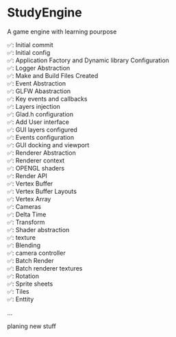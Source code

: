 # StudyEngine
A game engine with learning pourpose

✅: Initial commit  
✅: Initial config  
✅: Application Factory and Dynamic library Configuration  
✅: Logger Abstraction  
✅: Make and Build Files Created  
✅: Event Abstraction  
✅: GLFW Abastraction  
✅: Key events and callbacks  
✅: Layers injection  
✅: Glad.h configuration  
✅: Add User interface  
✅: GUI layers configured  
✅: Events configuration  
✅: GUI docking and viewport  
✅: Renderer Abstraction  
✅: Renderer context  
✅: OPENGL shaders  
✅: Render API  
✅: Vertex Buffer   
✅: Vertex Buffer Layouts  
✅: Vertex Array  
✅: Cameras  
✅: Delta Time  
✅: Transform  
✅: Shader abstraction  
✅: texture  
✅: Blending  
✅: camera controller  
✅: Batch Render  
✅: Batch renderer textures  
✅: Rotation  
✅: Sprite sheets  
✅: Tiles  
✅: Enttity  

...  

planing new stuff  
